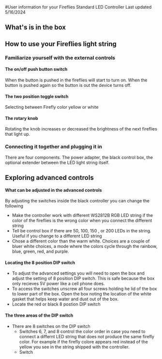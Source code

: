 #User information for your Fireflies Standard LED Controller
Last updated 5/16/2024

## What's is in the box

## How to use your Fireflies light string
### Familiarize yourself with the external controls
#### The on/off push button switch
When the button is pushed in the fireflies will start to turn on.  When the button is pushed again so the button is out the device turns off.
#### The two position toggle switch
Selecting between Firefly color yellow or white
#### The rotary knob
Rotating the knob increases or decreased the brightness of the next fireflies that light up.
### Connecting it together and plugging it in
There are four components.  The power adapter, the black control box, the optional extender between the LED light string itself.
## Exploring advanced controls
#### What can be adjusted in the advanced controls
By adjusting the switches inside the black controller you can change the following
* Make the controller work with different WS2812B RGB LED string if the color of the fireflies is the wrong color when you connect the different string
* Tell be control box if there are 50, 100, 150 , or 200 LEDs in the string.  Useful if you change to a different LED string
* Chose a different color than the warm white.  Choices are a couple of bluer white choices, a mode where the colors cycle through the rainbow, blue, green, red, and purple.
#### Locating the 8 position DIP switch
* To adjust the advanced settings you will need to open the box and adjust the setting of 8 position DIP switch. This is safe because the box only recieves 5V power like a cell phone does.
* To access the switches unscrew all four screws holding he lid of the box to lower part of the box.  Open the box noting the location of the white gasket that helps keep water and dust out of the box.
* Locate the red or black 8 postion DIP switch
#### The three areas of the DIP switch
* There are 8 switches on the DIP switch
  * Switches 6, 7, and 8 control the color order in case you need to connect a differnt LED string that does not produce the same firefly color.  For example if the firefly colore appears red instead of the yellow you see in the string shipped with the controller.
  * Switch


